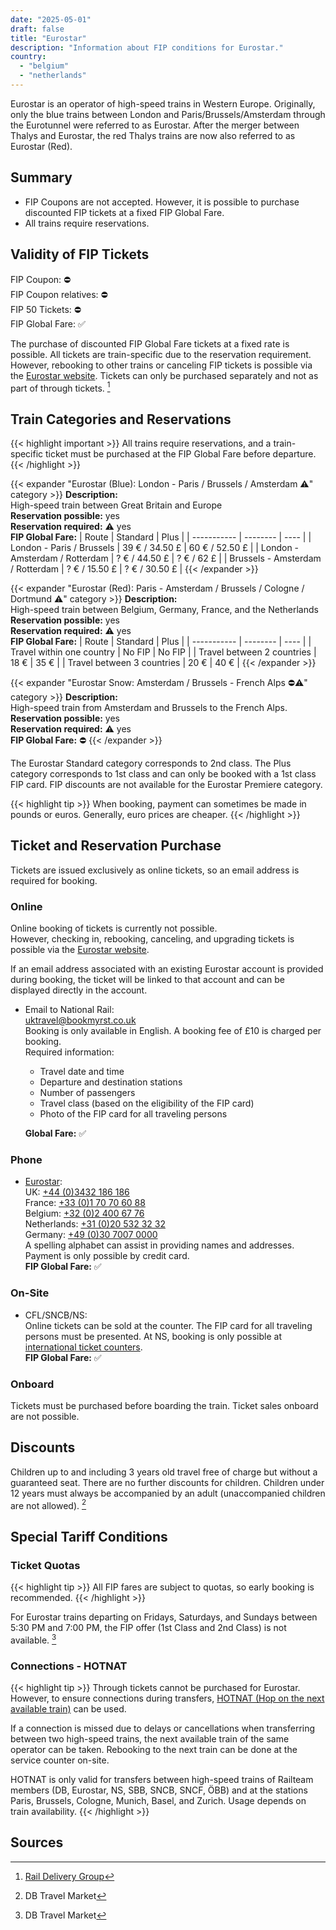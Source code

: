 ```yaml
---
date: "2025-05-01"
draft: false
title: "Eurostar"
description: "Information about FIP conditions for Eurostar."
country:
  - "belgium"
  - "netherlands"
---
```


Eurostar is an operator of high-speed trains in Western Europe. Originally, only the blue trains between London and Paris/Brussels/Amsterdam through the Eurotunnel were referred to as Eurostar. After the merger between Thalys and Eurostar, the red Thalys trains are now also referred to as Eurostar (Red).

## Summary

- FIP Coupons are not accepted. However, it is possible to purchase discounted FIP tickets at a fixed FIP Global Fare.
- All trains require reservations.

## Validity of FIP Tickets

FIP Coupon: ⛔ \
FIP Coupon relatives: ⛔ \
FIP 50 Tickets: ⛔ \
FIP Global Fare: ✅

The purchase of discounted FIP Global Fare tickets at a fixed rate is possible. All tickets are train-specific due to the reservation requirement. However, rebooking to other trains or canceling FIP tickets is possible via the [Eurostar website](https://www.eurostar.com/). Tickets can only be purchased separately and not as part of through tickets. [^1]

## Train Categories and Reservations

{{< highlight important >}}
All trains require reservations, and a train-specific ticket must be purchased at the FIP Global Fare before departure.
{{< /highlight >}}

{{< expander "Eurostar (Blue): London - Paris / Brussels / Amsterdam ⚠️" category >}}
**Description:** \
High-speed train between Great Britain and Europe \
**Reservation possible:** yes \
**Reservation required:** ⚠️ yes \
**FIP Global Fare:**
| Route       | Standard | Plus |
| ----------- | -------- | ---- |
| London - Paris / Brussels | 39 € / 34.50 £ | 60 € / 52.50 £ |
| London - Amsterdam / Rotterdam | ? € / 44.50 £ | ? € / 62 £ |
| Brussels - Amsterdam / Rotterdam  | ? € / 15.50 £ | ? € / 30.50 £ |
{{< /expander >}}

{{< expander "Eurostar (Red): Paris - Amsterdam / Brussels / Cologne / Dortmund ⚠️" category >}}
**Description:** \
High-speed train between Belgium, Germany, France, and the Netherlands \
**Reservation possible:** yes \
**Reservation required:** ⚠️ yes \
**FIP Global Fare:**
| Route       | Standard | Plus |
| ----------- | -------- | ---- |
| Travel within one country | No FIP | No FIP |
| Travel between 2 countries | 18 € | 35 € |
| Travel between 3 countries | 20 € | 40 € |
{{< /expander >}}

{{< expander "Eurostar Snow: Amsterdam / Brussels - French Alps ⛔⚠️" category >}}
**Description:** \
High-speed train from Amsterdam and Brussels to the French Alps. \
**Reservation possible:** yes \
**Reservation required:** ⚠️ yes \
**FIP Global Fare:** ⛔
{{< /expander >}}

The Eurostar Standard category corresponds to 2nd class. The Plus category corresponds to 1st class and can only be booked with a 1st class FIP card.
FIP discounts are not available for the Eurostar Premiere category.

{{< highlight tip >}}
When booking, payment can sometimes be made in pounds or euros. Generally, euro prices are cheaper.
{{< /highlight >}}

## Ticket and Reservation Purchase

Tickets are issued exclusively as online tickets, so an email address is required for booking.

### Online

Online booking of tickets is currently not possible. \
However, checking in, rebooking, canceling, and upgrading tickets is possible via the [Eurostar website](https://www.eurostar.com/).

If an email address associated with an existing Eurostar account is provided during booking, the ticket will be linked to that account and can be displayed directly in the account.

- Email to National Rail: \
  [uktravel@bookmyrst.co.uk](mailto:uktravel@bookmyrst.co.uk) \
  Booking is only available in English. A booking fee of £10 is charged per booking. \
  Required information:
  - Travel date and time
  - Departure and destination stations
  - Number of passengers
  - Travel class (based on the eligibility of the FIP card)
  - Photo of the FIP card for all traveling persons

  **Global Fare:** ✅

### Phone
- [Eurostar](https://www.eurostar.com/rw-en/contact-us/eurostar-contact-details): \
  UK: [+44 (0)3432 186 186](tel:+443432186186) \
  France: [+33 (0)1 70 70 60 88](tel:+33170706088) \
  Belgium: [+32 (0)2 400 67 76](tel:+3224006776) \
  Netherlands: [+31 (0)20 532 32 32](tel:+31205323232) \
  Germany: [+49 (0)30 7007 0000](tel:+493070070000) \
  A spelling alphabet can assist in providing names and addresses. Payment is only possible by credit card. \
  **FIP Global Fare:** ✅

### On-Site

- CFL/SNCB/NS: \
  Online tickets can be sold at the counter. The FIP card for all traveling persons must be presented. At NS, booking is only possible at [international ticket counters](https://www.nsinternational.com/en/tickets/opening-hours-ticket-and-service-shops). \
  **FIP Global Fare:** ✅

### Onboard

Tickets must be purchased before boarding the train. Ticket sales onboard are not possible.

## Discounts

Children up to and including 3 years old travel free of charge but without a guaranteed seat. There are no further discounts for children. Children under 12 years must always be accompanied by an adult (unaccompanied children are not allowed). [^2]

## Special Tariff Conditions

### Ticket Quotas

{{< highlight tip >}}
All FIP fares are subject to quotas, so early booking is recommended.
{{< /highlight >}}

For Eurostar trains departing on Fridays, Saturdays, and Sundays between 5:30 PM and 7:00 PM, the FIP offer (1st Class and 2nd Class) is not available. [^2]

### Connections - HOTNAT

{{< highlight tip >}}
Through tickets cannot be purchased for Eurostar. However, to ensure connections during transfers, [HOTNAT (Hop on the next available train)](https://www.railteam.eu/de/am-i-eligible-for-hotnat/) can be used.

If a connection is missed due to delays or cancellations when transferring between two high-speed trains, the next available train of the same operator can be taken. Rebooking to the next train can be done at the service counter on-site.

HOTNAT is only valid for transfers between high-speed trains of Railteam members (DB, Eurostar, NS, SBB, SNCB, SNCF, ÖBB) and at the stations Paris, Brussels, Cologne, Munich, Basel, and Zurich. Usage depends on train availability.
{{< /highlight >}}

## Sources

[^1]: [Rail Delivery Group](https://www.raildeliverygroup.com/rst/europe-and-fip.html)
[^2]: DB Travel Market
